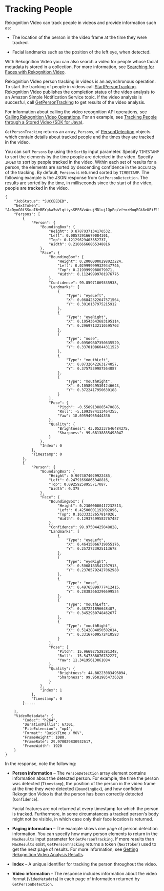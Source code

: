 # Tracking People<a name="persons"></a>

Rekognition Video can track people in videos and provide information such as: 

+ The location of the person in the video frame at the time they were tracked\.

+ Facial landmarks such as the position of the left eye, when detected\. 

With Rekognition Video you can also search a video for people whose facial metadata is stored in a collection\. For more information, see [Searching for Faces with Rekognition Video](collections-search-person.md)\.

Rekognition Video person tracking in videos is an asynchronous operation\. To start the tracking of people in videos call [StartPersonTracking](API_StartPersonTracking.md)\. Rekognition Video publishes the completion status of the video analysis to an Amazon Simple Notification Service topic\. If the video analysis is succesful, call [GetPersonTracking](API_GetPersonTracking.md) to get results of the video analysis\. 

For information about calling the video recognition API operations, see [Calling Rekognition Video Operations](api-video.md)\. For an example, see [Tracking People through a Stored Video \(SDK for Java\)](video-sqs-persons.md)\.

`GetPersonTracking` returns an array, `Persons`, of [PersonDetection](API_PersonDetection.md) objects which contain details about tracked people and the times they are tracked in the video\. 

You can sort `Persons` by using the `SortBy` input parameter\. Specify `TIMESTAMP` to sort the elements by the time people are detected in the video\. Specify `INDEX` to sort by people tracked in the video\. Within each set of results for a person, the elements are sorted by descending confidence in the accuracy of the tracking\. By default, `Persons` is returned sorted by `TIMESTAMP`\. The following example is the JSON response from `GetPersonDetection`\. The results are sorted by the time, in milliseconds since the start of the video, people are tracked in the video\.

```
{
    "JobStatus": "SUCCEEDED",
    "NextToken": "AcDymG0fSSoaI6+BBYpka5wVlqttysSPP8VvWcujMDluj1QpFo/vf+mrMoqBGk8eUEiFlllR6g==",
    "Persons": [
        {
            "Person": {
                "BoundingBox": {
                    "Height": 0.8787037134170532,
                    "Left": 0.00572916679084301,
                    "Top": 0.12129629403352737,
                    "Width": 0.21666666865348816
                },
                "Face": {
                    "BoundingBox": {
                        "Height": 0.20000000298023224,
                        "Left": 0.029999999329447746,
                        "Top": 0.2199999988079071,
                        "Width": 0.11249999701976776
                    },
                    "Confidence": 99.85971069335938,
                    "Landmarks": [
                        {
                            "Type": "eyeLeft",
                            "X": 0.06842322647571564,
                            "Y": 0.3010137975215912
                        },
                        {
                            "Type": "eyeRight",
                            "X": 0.10543643683195114,
                            "Y": 0.29697132110595703
                        },
                        {
                            "Type": "nose",
                            "X": 0.09569807350635529,
                            "Y": 0.33701086044311523
                        },
                        {
                            "Type": "mouthLeft",
                            "X": 0.0732642263174057,
                            "Y": 0.3757539987564087
                        },
                        {
                            "Type": "mouthRight",
                            "X": 0.10589495301246643,
                            "Y": 0.3722417950630188
                        }
                    ],
                    "Pose": {
                        "Pitch": -0.5589138865470886,
                        "Roll": -5.1093974113464355,
                        "Yaw": 18.69594955444336
                    },
                    "Quality": {
                        "Brightness": 43.052337646484375,
                        "Sharpness": 99.68138885498047
                    }
                },
                "Index": 0
            },
            "Timestamp": 0
        },
        {
            "Person": {
                "BoundingBox": {
                    "Height": 0.9074074029922485,
                    "Left": 0.24791666865348816,
                    "Top": 0.09259258955717087,
                    "Width": 0.375
                },
                "Face": {
                    "BoundingBox": {
                        "Height": 0.23000000417232513,
                        "Left": 0.42500001192092896,
                        "Top": 0.16333332657814026,
                        "Width": 0.12937499582767487
                    },
                    "Confidence": 99.97504425048828,
                    "Landmarks": [
                        {
                            "Type": "eyeLeft",
                            "X": 0.46415066719055176,
                            "Y": 0.2572723925113678
                        },
                        {
                            "Type": "eyeRight",
                            "X": 0.5068183541297913,
                            "Y": 0.23705792427062988
                        },
                        {
                            "Type": "nose",
                            "X": 0.49765899777412415,
                            "Y": 0.28383663296699524
                        },
                        {
                            "Type": "mouthLeft",
                            "X": 0.487221896648407,
                            "Y": 0.3452930748462677
                        },
                        {
                            "Type": "mouthRight",
                            "X": 0.5142884850502014,
                            "Y": 0.33167609572410583
                        }
                    ],
                    "Pose": {
                        "Pitch": 15.966927528381348,
                        "Roll": -15.547388076782227,
                        "Yaw": 11.34195613861084
                    },
                    "Quality": {
                        "Brightness": 44.80223083496094,
                        "Sharpness": 99.95819854736328
                    }
                },
                "Index": 1
            },
            "Timestamp": 0
        }.....

    ],
    "VideoMetadata": {
        "Codec": "h264",
        "DurationMillis": 67301,
        "FileExtension": "mp4",
        "Format": "QuickTime / MOV",
        "FrameHeight": 1080,
        "FrameRate": 29.970029830932617,
        "FrameWidth": 1920
    }
}
```

In the response, note the following:

+ **Person information** – The `PersonDetection` array element contains information about the detected person\. For example, the time the person was detected \(`Timestamp`\), the position of the person in the video frame at the time they were detected \(`BoundingBox`\), and how confident Rekognition Video is that the person has been correctly detected \(`Confidence`\)\.

  Facial features are not returned at every timestamp for which the person is tracked\. Furthermore, in some circumstances a tracked person's body might not be visible, in which case only their face location is returned\.

+ **Paging information** – The example shows one page of person detection information\. You can specify how many person elements to return in the `MaxResults` input parameter for `GetPersonTracking`\. If more results than `MaxResults` exist, `GetPersonTracking` returns a token \(`NextToken`\) used to get the next page of results\. For more information, see [Getting Rekognition Video Analysis Results](api-video.md#api-video-get)\.

+ **Index** – A unique identifier for tracking the person throughout the video\. 

+ **Video information** – The response includes information about the video format \(`VideoMetadata`\) in each page of information returned by `GetPersonDetection`\.